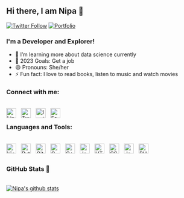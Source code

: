 ## Hi there, I am Nipa 👋

[![Twitter Follow](https://img.shields.io/twitter/follow/codewithnipa?color=d0a4ff&style=for-the-badge)][twitter]
[![Portfolio](https://img.shields.io/website?style=for-the-badge&up_color=%23D0A4FF&up_message=nipa&url=https%3A%2F%2Fnipa-das-gupta.netlify.app%2F)][portfolio]


### I'm a Developer and Explorer!

- 🌱 I’m learning more about data science currently
- 🥅 2023 Goals: Get a job
- 😄 Pronouns: She/her
- ⚡ Fun fact: I love to read books, listen to music and watch movies


### Connect with me:

&nbsp; <br> [<img align="left" alt="LinkedIn" width="26px" src="https://cdn.jsdelivr.net/gh/devicons/devicon/icons/linkedin/linkedin-original.svg" style="padding-right:10px;" />][linkedin]
[<img align="left" alt="Twitter" width="26px" src="https://cdn.jsdelivr.net/gh/devicons/devicon/icons/twitter/twitter-original.svg" style="padding-right:10px;" />][twitter]
[<img align="left" alt="Instagram" width="26px" src="https://upload.wikimedia.org/wikipedia/commons/thumb/e/e7/Instagram_logo_2016.svg/1024px-Instagram_logo_2016.svg.png" style="padding-right:10px;" />][instagram]
[<img align="left" alt="Facebook" width="26px" src="https://cdn.jsdelivr.net/gh/devicons/devicon/icons/facebook/facebook-original.svg" style="padding-right:10px;" />][facebook]
<br>


### Languages and Tools:

&nbsp; <br> <img align="left" alt="Visual Studio Code" width="26px" src="https://cdn.jsdelivr.net/gh/devicons/devicon/icons/vscode/vscode-original.svg" style="padding-right:10px;" />
<img align="left" alt="Python" width="26px" src="https://cdn.jsdelivr.net/gh/devicons/devicon/icons/python/python-original.svg" style="padding-right:10px;" />
<img align="left" alt="Git" width="26px" src="https://upload.wikimedia.org/wikipedia/commons/3/3f/Git_icon.svg" style="padding-right:10px;" />
<img align="left" alt="C" width="26px" src="https://cdn.jsdelivr.net/gh/devicons/devicon/icons/c/c-original.svg" style="padding-right:10px;" />
<img align="left" alt="C++" width="26px" src="https://upload.wikimedia.org/wikipedia/commons/1/18/ISO_C%2B%2B_Logo.svg" style="padding-right:10px;" />
<img align="left" alt="Java" width="26px" src="https://cdn.jsdelivr.net/gh/devicons/devicon/icons/java/java-original.svg" style="padding-right:10px;" />
<img align="left" alt="HTML5" width="26px" src="https://cdn.jsdelivr.net/gh/devicons/devicon/icons/html5/html5-original.svg" style="padding-right:10px;" />
<img align="left" alt="CSS3" width="26px" src="https://cdn.jsdelivr.net/gh/devicons/devicon/icons/css3/css3-original.svg" style="padding-right:10px;" />
<img align="left" alt="JavaScript" width="26px" src="https://cdn.jsdelivr.net/gh/devicons/devicon/icons/javascript/javascript-original.svg" style="padding-right:10px;" />
<img align="left" alt="PHP" width="26px" src="https://cdn.jsdelivr.net/gh/devicons/devicon/icons/php/php-original.svg" style="padding-right:10px;" />
<br />
<br />

### GitHub Stats 🌈

&nbsp; <br> [![Nipa's github stats](https://github-readme-stats.vercel.app/api?username=NipaDasGupta)](https://github.com/anuraghazra/github-readme-stats)

[email]: nipantika.nipa@gmail.com
[portfolio]: https://nipa-das-gupta.netlify.app/
[linkedin]: https://www.linkedin.com/in/nipadasgupta
[twitter]: https://twitter.com/codewithnipa
[instagram]: https://www.instagram.com/codewithnipa/
[facebook]: https://www.facebook.com/profile.php?id=100075298908129
